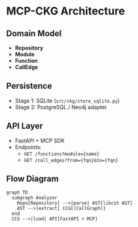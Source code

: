 # MCP-CKG Architecture

## Domain Model
- **Repository**
- **Module**
- **Function**
- **CallEdge**

## Persistence
- Stage 1: SQLite (`src/ckg/store_sqlite.py`)
- Stage 2: PostgreSQL / Neo4j adapter

## API Layer
- FastAPI + MCP SDK
- Endpoints:
  - `GET /functions?module={name}`
  - `GET /call_edges?from={fqn}&to={fqn}`

## Flow Diagram

```mermaid
graph TD
  subgraph Analyzer
    Repo[Repository] -->|parse| AST[libcst AST]
    AST -->|extract| CCG[(CallGraph)]
  end
  CCG -->|load| API[FastAPI + MCP]
```

